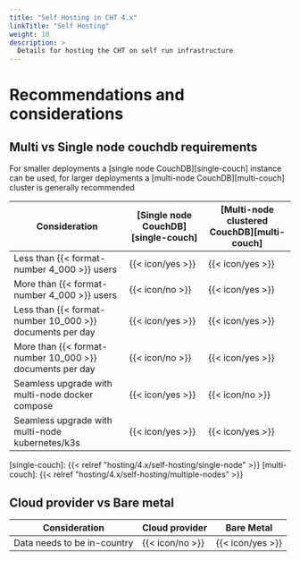 ```yaml
---
title: "Self Hosting in CHT 4.x"
linkTitle: "Self Hosting"
weight: 10
description: >
  Details for hosting the CHT on self run infrastructure
---
```


# Recommendations and considerations

## Multi vs Single node couchdb requirements

For smaller deployments a [single node CouchDB][single-couch] instance can be used, for larger deployments a [multi-node CouchDB][multi-couch] cluster is generally recommended

| Consideration                                            | [Single node CouchDB][single-couch] | [Multi-node clustered CouchDB][multi-couch] |
| -------------------------------------------------------- | ----------------------------------- | ------------------------------------------- |
| Less than {{< format-number 4_000 >}} users              | {{< icon/yes >}}                    | {{< icon/yes >}}                            |
| More than {{< format-number 4_000 >}} users              | {{< icon/no >}}                     | {{< icon/yes >}}                            |
| Less than {{< format-number 10_000 >}} documents per day | {{< icon/yes >}}                    | {{< icon/yes >}}                            |
| More than {{< format-number 10_000 >}} documents per day | {{< icon/no >}}                     | {{< icon/yes >}}                            |
| Seamless upgrade with multi-node docker compose          | {{< icon/yes >}}                    | {{< icon/no >}}                             |
| Seamless upgrade with multi-node kubernetes/k3s          | {{< icon/yes >}}                    | {{< icon/yes >}}                            |

[single-couch]: {{< relref "hosting/4.x/self-hosting/single-node" >}}
[multi-couch]: {{< relref "hosting/4.x/self-hosting/multiple-nodes" >}}

## Cloud provider vs Bare metal

| Consideration               | Cloud provider  | Bare Metal       |
| --------------------------- | --------------- | ---------------- |
| Data needs to be in-country | {{< icon/no >}} | {{< icon/yes >}} |
